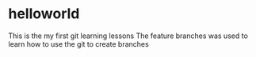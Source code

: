 # helloworld
This is the my first git learning lessons
The feature branches was used to learn how to use the git to create branches
